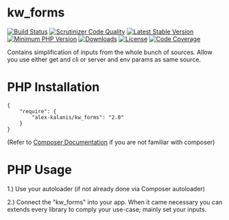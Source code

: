 kw_forms
================

[![Build Status](https://travis-ci.org/alex-kalanis/kw_forms.svg?branch=master)](https://travis-ci.org/alex-kalanis/kw_forms)
[![Scrutinizer Code Quality](https://scrutinizer-ci.com/g/alex-kalanis/kw_forms/badges/quality-score.png?b=master)](https://scrutinizer-ci.com/g/alex-kalanis/kw_forms/?branch=master)
[![Latest Stable Version](https://poser.pugx.org/alex-kalanis/kw_forms/v/stable.svg?v=1)](https://packagist.org/packages/alex-kalanis/kw_forms)
[![Minimum PHP Version](https://img.shields.io/badge/php-%3E%3D%207.3-8892BF.svg)](https://php.net/)
[![Downloads](https://img.shields.io/packagist/dt/alex-kalanis/kw_forms.svg?v1)](https://packagist.org/packages/alex-kalanis/kw_forms)
[![License](https://poser.pugx.org/alex-kalanis/kw_forms/license.svg?v=1)](https://packagist.org/packages/alex-kalanis/kw_forms)
[![Code Coverage](https://scrutinizer-ci.com/g/alex-kalanis/kw_forms/badges/coverage.png?b=master&v=1)](https://scrutinizer-ci.com/g/alex-kalanis/kw_forms/?branch=master)

Contains simplification of inputs from the whole bunch of sources. Allow you
use either get and cli or server and env params as same source.

# PHP Installation

```
{
    "require": {
        "alex-kalanis/kw_forms": "2.0"
    }
}
```

(Refer to [Composer Documentation](https://github.com/composer/composer/blob/master/doc/00-intro.md#introduction) if you are not
familiar with composer)


# PHP Usage

1.) Use your autoloader (if not already done via Composer autoloader)

2.) Connect the "kw_forms" into your app. When it came necessary
you can extends every library to comply your use-case; mainly set your inputs.
